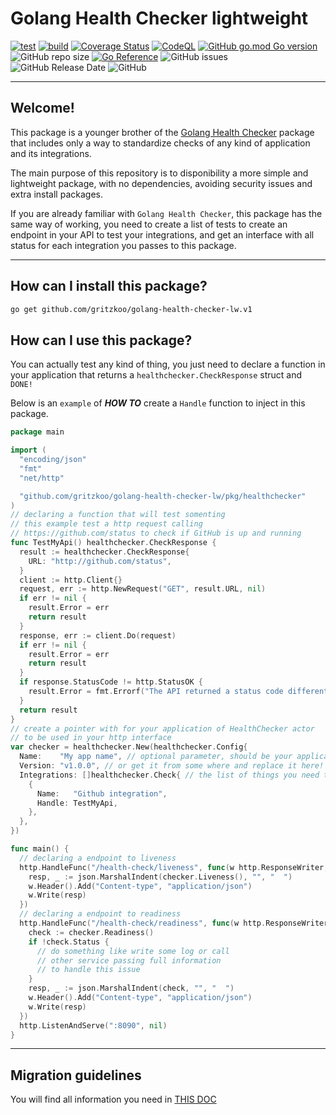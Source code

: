 # Golang Health Checker lightweight

[![test](https://github.com/gritzkoo/golang-health-checker-lw/actions/workflows/test.yaml/badge.svg)](https://github.com/gritzkoo/golang-health-checker-lw/actions/workflows/test.yaml)
[![build](https://github.com/gritzkoo/golang-health-checker-lw/actions/workflows/block.yaml/badge.svg)](https://github.com/gritzkoo/golang-health-checker-lw/actions/workflows/block.yaml)
[![Coverage Status](https://coveralls.io/repos/github/gritzkoo/golang-health-checker-lw/badge.svg?branch=main)](https://coveralls.io/github/gritzkoo/golang-health-checker-lw?branch=main)
[![CodeQL](https://github.com/gritzkoo/golang-health-checker-lw/actions/workflows/codeql-analysis.yml/badge.svg?branch=main)](https://github.com/gritzkoo/golang-health-checker-lw/actions/workflows/codeql-analysis.yml)
[![GitHub go.mod Go version](https://img.shields.io/github/go-mod/go-version/gritzkoo/golang-health-checker-lw)](https://img.shields.io/github/go-mod/go-version/gritzkoo/golang-health-checker-lw)
![GitHub repo size](https://img.shields.io/github/repo-size/gritzkoo/golang-health-checker-lw)
[![Go Reference](https://pkg.go.dev/badge/github.com/gritzkoo/golang-health-checker-lw.svg)](https://pkg.go.dev/github.com/gritzkoo/golang-health-checker-lw)
![GitHub issues](https://img.shields.io/github/issues-raw/gritzkoo/golang-health-checker-lw)
![GitHub Release Date](https://img.shields.io/github/release-date/gritzkoo/golang-health-checker-lw)
![GitHub](https://img.shields.io/github/license/gritzkoo/golang-health-checker-lw)
___

## Welcome!

This package is a younger brother of the [Golang Health Checker](https://github.com/gritzkoo/golang-health-checker) package that includes only a way to standardize checks of any kind of application and its integrations.

The main purpose of this repository is to disponibility a more simple and lightweight package, with no dependencies, avoiding security issues and extra install packages.

If you are already familiar with `Golang Health Checker`, this package has the same way of working, you need to create a list of tests to create an endpoint in your API to test your integrations, and get an interface with all status for each integration you passes to this package.

___

## How can I install this package?

```sh
go get github.com/gritzkoo/golang-health-checker-lw.v1
```

## How can I use this package?

You can actually test any kind of thing, you just need to declare a function in your application that returns a `healthchecker.CheckResponse` struct and `DONE!`

Below is an `example` of **_HOW TO_** create a `Handle` function to inject in this package.

```go
package main

import (
  "encoding/json"
  "fmt"
  "net/http"

  "github.com/gritzkoo/golang-health-checker-lw/pkg/healthchecker"
)
// declaring a function that will test somenting
// this example test a http request calling
// https://github.com/status to check if GitHub is up and running
func TestMyApi() healthchecker.CheckResponse {
  result := healthchecker.CheckResponse{
    URL: "http://github.com/status",
  }
  client := http.Client{}
  request, err := http.NewRequest("GET", result.URL, nil)
  if err != nil {
    result.Error = err
    return result
  }
  response, err := client.Do(request)
  if err != nil {
    result.Error = err
    return result
  }
  if response.StatusCode != http.StatusOK {
    result.Error = fmt.Errorf("The API returned a status code different of 200! code: %d", response.StatusCode)
  }
  return result
}
// create a pointer with for your application of HealthChecker actor
// to be used in your http interface
var checker = healthchecker.New(healthchecker.Config{
  Name:    "My app name", // optional parameter, should be your application name
  Version: "v1.0.0", // or get it from some where and replace it here!
  Integrations: []healthchecker.Check{ // the list of things you need to check
    {
      Name:   "Github integration",
      Handle: TestMyApi,
    },
  },
})

func main() {
  // declaring a endpoint to liveness
  http.HandleFunc("/health-check/liveness", func(w http.ResponseWriter, r *http.Request) {
    resp, _ := json.MarshalIndent(checker.Liveness(), "", "  ")
    w.Header().Add("Content-type", "application/json")
    w.Write(resp)
  })
  // declaring a endpoint to readiness
  http.HandleFunc("/health-check/readiness", func(w http.ResponseWriter, r *http.Request) {
    check := checker.Readiness()
    if !check.Status {
      // do something like write some log or call
      // other service passing full information
      // to handle this issue
    }
    resp, _ := json.MarshalIndent(check, "", "  ")
    w.Header().Add("Content-type", "application/json")
    w.Write(resp)
  })
  http.ListenAndServe(":8090", nil)
}
```
___

## Migration guidelines

You will find all information you need in [THIS DOC](./docs/migration-guidlines.md)

